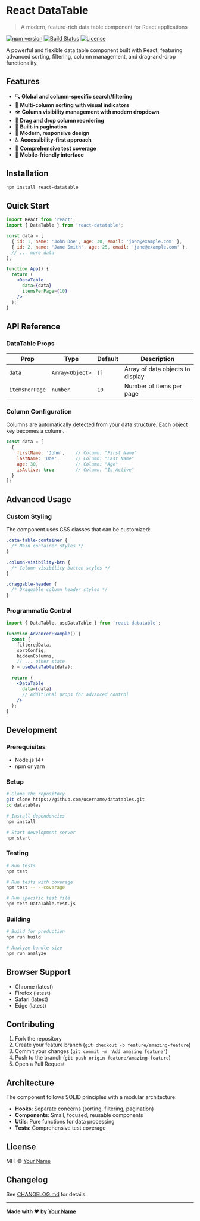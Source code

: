 # React DataTable

> A modern, feature-rich data table component for React applications

[![npm version](https://img.shields.io/npm/v/react-datatable.svg)](https://www.npmjs.com/package/react-datatable)
[![Build Status](https://img.shields.io/github/workflow/status/username/datatables/CI)](https://github.com/username/datatables/actions)
[![License](https://img.shields.io/badge/license-MIT-blue.svg)](LICENSE)

A powerful and flexible data table component built with React, featuring advanced sorting, filtering, column management, and drag-and-drop functionality.

## Features

- 🔍 **Global and column-specific search/filtering**
- 🔄 **Multi-column sorting with visual indicators**
- 👁️ **Column visibility management with modern dropdown**
- 🎯 **Drag and drop column reordering**
- 📄 **Built-in pagination**
- 🎨 **Modern, responsive design**
- ♿ **Accessibility-first approach**
- 🧪 **Comprehensive test coverage**
- 📱 **Mobile-friendly interface**

## Installation

```bash
npm install react-datatable
```

## Quick Start

```jsx
import React from 'react';
import { DataTable } from 'react-datatable';

const data = [
  { id: 1, name: 'John Doe', age: 30, email: 'john@example.com' },
  { id: 2, name: 'Jane Smith', age: 25, email: 'jane@example.com' },
  // ... more data
];

function App() {
  return (
    <DataTable 
      data={data} 
      itemsPerPage={10} 
    />
  );
}
```

## API Reference

### DataTable Props

| Prop | Type | Default | Description |
|------|------|---------|-------------|
| `data` | `Array<Object>` | `[]` | Array of data objects to display |
| `itemsPerPage` | `number` | `10` | Number of items per page |

### Column Configuration

Columns are automatically detected from your data structure. Each object key becomes a column.

```jsx
const data = [
  {
    firstName: 'John',    // Column: "First Name"
    lastName: 'Doe',      // Column: "Last Name"
    age: 30,              // Column: "Age"
    isActive: true        // Column: "Is Active"
  }
];
```

## Advanced Usage

### Custom Styling

The component uses CSS classes that can be customized:

```css
.data-table-container {
  /* Main container styles */
}

.column-visibility-btn {
  /* Column visibility button styles */
}

.draggable-header {
  /* Draggable column header styles */
}
```

### Programmatic Control

```jsx
import { DataTable, useDataTable } from 'react-datatable';

function AdvancedExample() {
  const {
    filteredData,
    sortConfig,
    hiddenColumns,
    // ... other state
  } = useDataTable(data);

  return (
    <DataTable 
      data={data}
      // Additional props for advanced control
    />
  );
}
```

## Development

### Prerequisites

- Node.js 14+
- npm or yarn

### Setup

```bash
# Clone the repository
git clone https://github.com/username/datatables.git
cd datatables

# Install dependencies
npm install

# Start development server
npm start
```

### Testing

```bash
# Run tests
npm test

# Run tests with coverage
npm test -- --coverage

# Run specific test file
npm test DataTable.test.js
```

### Building

```bash
# Build for production
npm run build

# Analyze bundle size
npm run analyze
```

## Browser Support

- Chrome (latest)
- Firefox (latest)
- Safari (latest)
- Edge (latest)

## Contributing

1. Fork the repository
2. Create your feature branch (`git checkout -b feature/amazing-feature`)
3. Commit your changes (`git commit -m 'Add amazing feature'`)
4. Push to the branch (`git push origin feature/amazing-feature`)
5. Open a Pull Request

## Architecture

The component follows SOLID principles with a modular architecture:

- **Hooks**: Separate concerns (sorting, filtering, pagination)
- **Components**: Small, focused, reusable components
- **Utils**: Pure functions for data processing
- **Tests**: Comprehensive test coverage

## License

MIT © [Your Name](https://github.com/username)

## Changelog

See [CHANGELOG.md](CHANGELOG.md) for details.

---

**Made with ❤️ by [Your Name](https://github.com/username)**
